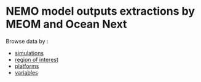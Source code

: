 # NEMO model outputs extractions by MEOM and Ocean Next

Browse data by :
  - [simulations](https://github.com/AurelieAlbert/extractions/blob/main/simulations.md)
  - [region of interest](https://github.com/AurelieAlbert/extractions/blob/main/regions.md)
  - [platforms](https://github.com/AurelieAlbert/extractions/blob/main/platforms.md)  
  - [variables](https://github.com/AurelieAlbert/extractions/blob/main/variables.md)
